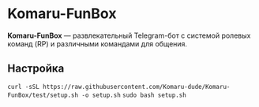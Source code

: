 # Komaru-FunBox

**Komaru-FunBox** — развлекательный Telegram-бот с системой ролевых команд (RP) и различными командами для общения.

## Настройка

`curl -sSL https://raw.githubusercontent.com/Komaru-dude/Komaru-FunBox/test/setup.sh -o setup.sh`
`sudo bash setup.sh`
